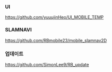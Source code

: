 ### UI
https://github.com/yuuujinHeo/UI_MOBILE_TEMP

### SLAMNAVI
https://github.com/RBmobile23/mobile_slamnav2D

### 업데이트
https://github.com/SimonLee9/RB_update
